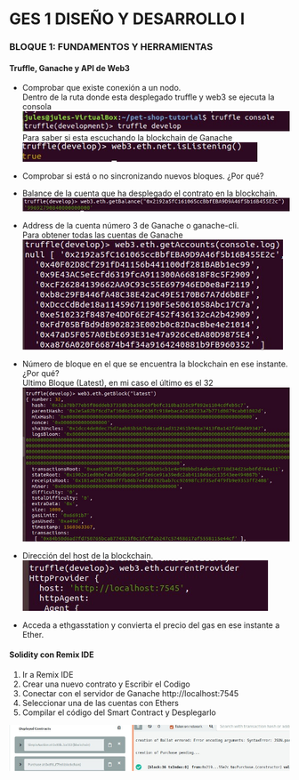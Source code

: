# GES 1 DISEÑO Y DESARROLLO I

### BLOQUE 1: FUNDAMENTOS Y HERRAMIENTAS
#### Truffle, Ganache y API de Web3

- Comprobar que existe conexión a un nodo.  
Dentro de la ruta donde esta desplegado truffle y web3 se ejecuta la consola  
![alt text](Imagenes/ConexionGanache.jpg)  
Para saber si esta escuchando la blockchain de Ganache  
![alt text](Imagenes/isListenning.jpg)


- Comprobar si está o no sincronizando nuevos bloques. ¿Por qué?

- Balance de la cuenta que ha desplegado el contrato en la blockchain.  
![alt text](Imagenes/getBalance.jpg)

- Address de la cuenta número 3 de Ganache o ganache-cli.  
Para obtener todas las cuentas de Ganache  
![alt text](Imagenes/getAccounts.jpg)

- Número de bloque en el que se encuentra la blockchain en ese instante. ¿Por qué?  
Ultimo Bloque (Latest), en mi caso el último es el 32  
![alt text](Imagenes/getBlock.jpg)

- Dirección del host de la blockchain.  
![alt text](Imagenes/currentProvider.jpg)

- Acceda a ethgasstation y convierta el precio del gas en ese instante a Ether.

#### Solidity con Remix IDE

1. Ir a Remix IDE
2. Crear una nuevo contrato y Escribir el Codigo
3. Conectar con el servidor de Ganache http://localhost:7545
4. Seleccionar una de las cuentas con Ethers
5. Compilar el código del Smart Contract y Desplegarlo

![alt text](Imagenes/deployedContract_REMIX.jpg)